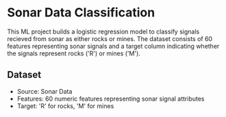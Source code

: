 # Sonar Data Classification

This ML project builds a logistic regression model to classify signals recieved from sonar as either rocks or mines. The dataset consists of 60 features representing sonar signals and a target column indicating whether the signals represent rocks ('R') or mines ('M').

## Dataset
- Source: Sonar Data
- Features: 60 numeric features representing sonar signal attributes
- Target: 'R' for rocks, 'M' for mines
